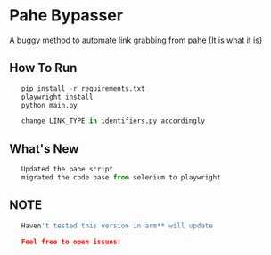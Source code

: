 # Pahe Bypasser

A buggy method to automate link grabbing from pahe (It is what it is)

## How To Run

```python
   pip install -r requirements.txt
   playwright install
   python main.py

   change LINK_TYPE in identifiers.py accordingly
```

## What's New

```python
   Updated the pahe script
   migrated the code base from selenium to playwright
```

## NOTE

```python
   Haven't tested this version in arm** will update

   Feel free to open issues!
```
